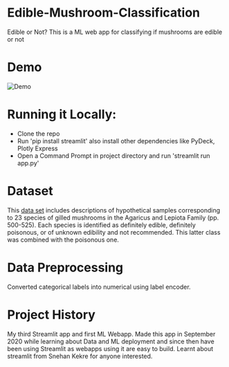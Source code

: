 # Edible-Mushroom-Classification
Edible or Not? This is a ML web app for classifying if mushrooms are edible or not

# Demo
![Demo](https://user-images.githubusercontent.com/51918054/120270727-b1ab3500-c2c7-11eb-9d7b-56fcdc0d54d7.gif)

# Running it Locally:
- Clone the repo
- Run 'pip install streamlit' also install other dependencies like PyDeck, Plotly Express
- Open a Command Prompt in project directory and run 'streamlit run app.py'

# Dataset
This [data set](https://archive.ics.uci.edu/ml/datasets/Mushroom) includes descriptions of hypothetical samples corresponding to 23 species of gilled mushrooms in the Agaricus and Lepiota Family (pp. 500-525). Each species is identified as definitely edible, definitely poisonous, or of unknown edibility and not recommended. This latter class was combined with the poisonous one.

# Data Preprocessing
Converted categorical labels into numerical using label encoder.

# Project History
My third Streamlit app and first ML Webapp. Made this app in September 2020 while learning about Data and ML deployment and since then have been using Streamlit as webapps using it are easy to build.
Learnt about streamlit from Snehan Kekre for anyone interested.
